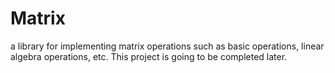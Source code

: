 # Matrix
a library for implementing matrix operations such as basic operations, linear algebra operations, etc.
This project is going to be completed later.
